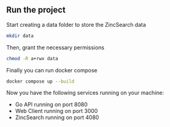 ## Run the project

Start creating a data folder to store the ZincSearch data

```bash
mkdir data
```

Then, grant the necessary permissions

```bash
chmod -R a+rwx data
```

Finally you can run docker compose

```bash
docker compose up --build
```

Now you have the following services running on your machine:

- Go API running on port 8080
- Web Client running on port 3000
- ZincSearch running on port 4080
